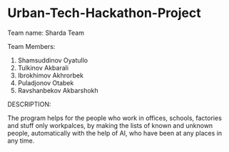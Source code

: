 # Urban-Tech-Hackathon-Project

Team name: Sharda Team

Team Members: 
1. Shamsuddinov Oyatullo
2. Tulkinov Akbarali
3. Ibrokhimov Akhrorbek
4. Puladjonov Otabek
5. Ravshanbekov Akbarshokh




DESCRIPTION:

The program helps for the people who work in offices, schools, factories and stuff only workpalces, by making the lists of known  and unknown people, automatically with the help of AI, who have been at any places in any time.
